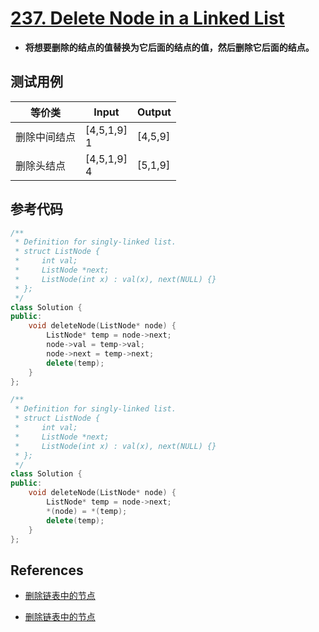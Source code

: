 # [237. Delete Node in a Linked List](https://leetcode-cn.com/problems/delete-node-in-a-linked-list/)

- **将想要删除的结点的值替换为它后面的结点的值，然后删除它后面的结点。**

## 测试用例

| 等价类       | Input           | Output  |
| ------------ | --------------- | ------- |
| 删除中间结点 | [4,5,1,9]<br/>1 | [4,5,9] |
| 删除头结点   | [4,5,1,9]<br/>4 | [5,1,9] |

## 参考代码

```c++
/**
 * Definition for singly-linked list.
 * struct ListNode {
 *     int val;
 *     ListNode *next;
 *     ListNode(int x) : val(x), next(NULL) {}
 * };
 */
class Solution {
public:
    void deleteNode(ListNode* node) {
        ListNode* temp = node->next;
        node->val = temp->val;
        node->next = temp->next;
        delete(temp);
    }
};
```

```c++
/**
 * Definition for singly-linked list.
 * struct ListNode {
 *     int val;
 *     ListNode *next;
 *     ListNode(int x) : val(x), next(NULL) {}
 * };
 */
class Solution {
public:
    void deleteNode(ListNode* node) {
        ListNode* temp = node->next;
        *(node) = *(temp);
        delete(temp);
    }
};
```

## References

- [删除链表中的节点](https://leetcode-cn.com/problems/delete-node-in-a-linked-list/solution/shan-chu-lian-biao-zhong-de-jie-dian-by-leetcode/)

- [删除链表中的节点](https://leetcode-cn.com/problems/delete-node-in-a-linked-list/solution/shan-chu-lian-biao-zhong-de-jie-dian-by-huanghui/)

